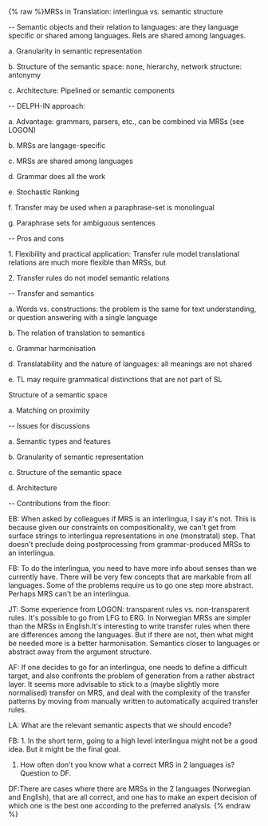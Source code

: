 {% raw %}MRSs in Translation: interlingua vs. semantic structure

-- Semantic objects and their relation to languages: are they language
specific or shared among languages. Rels are shared among languages.

a\. Granularity in semantic representation

b\. Structure of the semantic space: none, hierarchy, network structure:
antonymy

c\. Architecture: Pipelined or semantic components

-- DELPH-IN approach:

a\. Advantage: grammars, parsers, etc., can be combined via MRSs (see
LOGON)

b\. MRSs are langage-specific

c\. MRSs are shared among languages

d\. Grammar does all the work

e\. Stochastic Ranking

f\. Transfer may be used when a paraphrase-set is monolingual

g\. Paraphrase sets for ambiguous sentences

-- Pros and cons

1\. Flexibility and practical application: Transfer rule model
translational relations are much more flexible than MRSs, but

2\. Transfer rules do not model semantic relations

-- Transfer and semantics

a\. Words vs. constructions: the problem is the same for text
understanding, or question answering with a single language

b\. The relation of translation to semantics

c\. Grammar harmonisation

d\. Translatability and the nature of languages: all meanings are not
shared

e\. TL may require grammatical distinctions that are not part of SL

Structure of a semantic space

a\. Matching on proximity

-- Issues for discussions

a\. Semantic types and features

b\. Granularity of semantic representation

c\. Structure of the semantic space

d\. Architecture

-- Contributions from the floor:

EB: When asked by colleagues if MRS is an interlingua, I say it's not.
This is because given our constraints on compositionality, we can't get
from surface strings to interlingua representations in one (monstratal)
step. That doesn't preclude doing postprocessing from grammar-produced
MRSs to an interlingua.

FB: To do the interlingua, you need to have more info about senses than
we currently have. There will be very few concepts that are markable
from all languages. Some of the problems require us to go one step more
abstract. Perhaps MRS can't be an interlingua.

JT: Some experience from LOGON: transparent rules vs. non-transparent
rules. It's possible to go from LFG to ERG. In Norwegian MRSs are
simpler than the MRSs in English.It's interesting to write transfer
rules when there are differences among the languages. But if there are
not, then what might be needed more is a better harmonisation. Semantics
closer to languages or abstract away from the argument structure.

AF: If one decides to go for an interlingua, one needs to define a
difficult target, and also confronts the problem of generation from a
rather abstract layer. It seems more advisable to stick to a (maybe
slightly more normalised) transfer on MRS, and deal with the complexity
of the transfer patterns by moving from manually written to
automatically acquired transfer rules.

LA: What are the relevant semantic aspects that we should encode?

FB: 1. In the short term, going to a high level interlingua might not be
a good idea. But it might be the final goal.

1. How often don't you know what a correct MRS in 2 languages is?
Question to DF.

DF:There are cases where there are MRSs in the 2 languages (Norwegian
and English), that are all correct, and one has to make an expert
decision of which one is the best one according to the preferred
analysis.
<update date omitted for speed>{% endraw %}